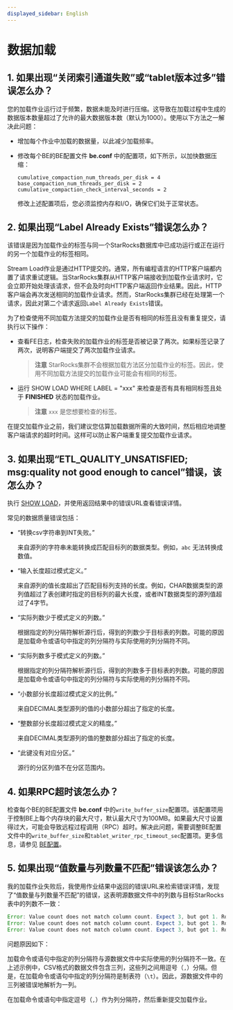 ```yaml
---
displayed_sidebar: English
---
```


# 数据加载

## 1. 如果出现“关闭索引通道失败”或“tablet版本过多”错误怎么办？

您的加载作业运行过于频繁，数据未能及时进行压缩。这导致在加载过程中生成的数据版本数量超过了允许的最大数据版本数（默认为1000）。使用以下方法之一解决此问题：

- 增加每个作业中加载的数据量，以此减少加载频率。

- 修改每个BE的BE配置文件 **be.conf** 中的配置项，如下所示，以加快数据压缩：

  ```Plain
  cumulative_compaction_num_threads_per_disk = 4
  base_compaction_num_threads_per_disk = 2
  cumulative_compaction_check_interval_seconds = 2
  ```

  修改上述配置项后，您必须监控内存和I/O，确保它们处于正常状态。

## 2. 如果出现“Label Already Exists”错误怎么办？

该错误是因为加载作业的标签与同一个StarRocks数据库中已成功运行或正在运行的另一个加载作业的标签相同。

Stream Load作业是通过HTTP提交的。通常，所有编程语言的HTTP客户端都内置了请求重试逻辑。当StarRocks集群从HTTP客户端接收到加载作业请求时，它会立即开始处理该请求，但不会及时向HTTP客户端返回作业结果。因此，HTTP客户端会再次发送相同的加载作业请求。然而，StarRocks集群已经在处理第一个请求，因此对第二个请求返回`Label Already Exists`错误。

为了检查使用不同加载方法提交的加载作业是否有相同的标签且没有重复提交，请执行以下操作：

- 查看FE日志，检查失败的加载作业的标签是否被记录了两次。如果标签记录了两次，说明客户端提交了两次加载作业请求。

    > **注意**
    > StarRocks集群不会根据加载方法区分加载作业的标签。因此，使用不同加载方法提交的加载作业可能会有相同的标签。

- 运行 SHOW LOAD WHERE LABEL = "xxx" 来检查是否有具有相同标签且处于 **FINISHED** 状态的加载作业。

    > **注意**
    > `xxx` 是您想要检查的标签。

在提交加载作业之前，我们建议您估算加载数据所需的大致时间，然后相应地调整客户端请求的超时时间。这样可以防止客户端重复提交加载作业请求。

## 3. 如果出现“ETL_QUALITY_UNSATISFIED; msg:quality not good enough to cancel”错误，该怎么办？

执行 [SHOW LOAD](../../sql-reference/sql-statements/data-manipulation/SHOW_LOAD.md)，并使用返回结果中的错误URL查看错误详情。

常见的数据质量错误包括：

- “转换csv字符串到INT失败。”

  来自源列的字符串未能转换成匹配目标列的数据类型。例如，`abc` 无法转换成数值。

- “输入长度超过模式定义。”

  来自源列的值长度超出了匹配目标列支持的长度。例如，CHAR数据类型的源列值超过了表创建时指定的目标列的最大长度，或者INT数据类型的源列值超过了4字节。

- “实际列数少于模式定义的列数。”

  根据指定的列分隔符解析源行后，得到的列数少于目标表的列数。可能的原因是加载命令或语句中指定的列分隔符与实际使用的列分隔符不同。

- “实际列数多于模式定义的列数。”

  根据指定的列分隔符解析源行后，得到的列数多于目标表的列数。可能的原因是加载命令或语句中指定的列分隔符与实际使用的列分隔符不同。

- “小数部分长度超过模式定义的比例。”

  来自DECIMAL类型源列的值的小数部分超出了指定的长度。

- “整数部分长度超过模式定义的精度。”

  来自DECIMAL类型源列的值的整数部分超出了指定的长度。

- “此键没有对应分区。”

  源行的分区列值不在分区范围内。

## 4. 如果RPC超时该怎么办？

检查每个BE的BE配置文件 **be.conf** 中的`write_buffer_size`配置项。该配置项用于控制BE上每个内存块的最大尺寸，默认最大尺寸为100MB。如果最大尺寸设置得过大，可能会导致远程过程调用（RPC）超时。解决此问题，需要调整BE配置文件中的`write_buffer_size`和`tablet_writer_rpc_timeout_sec`配置项。更多信息，请参见 [BE配置](../../loading/Loading_intro.md#be-configurations)。

## 5. 如果出现“值数量与列数量不匹配”错误该怎么办？

我的加载作业失败后，我使用作业结果中返回的错误URL来检索错误详情，发现了“值数量与列数量不匹配”的错误，这表明源数据文件中的列数与目标StarRocks表中的列数不一致：

```Java
Error: Value count does not match column count. Expect 3, but got 1. Row: 2023-01-01T18:29:00Z,cpu0,80.99
Error: Value count does not match column count. Expect 3, but got 1. Row: 2023-01-01T18:29:10Z,cpu1,75.23
Error: Value count does not match column count. Expect 3, but got 1. Row: 2023-01-01T18:29:20Z,cpu2,59.44
```

问题原因如下：

加载命令或语句中指定的列分隔符与源数据文件中实际使用的列分隔符不一致。在上述示例中，CSV格式的数据文件包含三列，这些列之间用逗号（`,`）分隔。但是，在加载命令或语句中指定的列分隔符是制表符（`\t`）。因此，源数据文件中的三列被错误地解析为一列。

在加载命令或语句中指定逗号（`,`）作为列分隔符，然后重新提交加载作业。